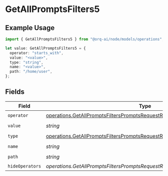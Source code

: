 # GetAllPromptsFilters5

## Example Usage

```typescript
import { GetAllPromptsFilters5 } from "@orq-ai/node/models/operations";

let value: GetAllPromptsFilters5 = {
  operator: "starts_with",
  value: "<value>",
  type: "string",
  name: "<value>",
  path: "/home/user",
};
```

## Fields

| Field                                                                                                                                                          | Type                                                                                                                                                           | Required                                                                                                                                                       | Description                                                                                                                                                    |
| -------------------------------------------------------------------------------------------------------------------------------------------------------------- | -------------------------------------------------------------------------------------------------------------------------------------------------------------- | -------------------------------------------------------------------------------------------------------------------------------------------------------------- | -------------------------------------------------------------------------------------------------------------------------------------------------------------- |
| `operator`                                                                                                                                                     | [operations.GetAllPromptsFiltersPromptsRequestRequestBodyQueryOperator](../../models/operations/getallpromptsfilterspromptsrequestrequestbodyqueryoperator.md) | :heavy_check_mark:                                                                                                                                             | N/A                                                                                                                                                            |
| `value`                                                                                                                                                        | *string*                                                                                                                                                       | :heavy_check_mark:                                                                                                                                             | N/A                                                                                                                                                            |
| `type`                                                                                                                                                         | [operations.GetAllPromptsFiltersPromptsRequestRequestBodyQueryType](../../models/operations/getallpromptsfilterspromptsrequestrequestbodyquerytype.md)         | :heavy_check_mark:                                                                                                                                             | N/A                                                                                                                                                            |
| `name`                                                                                                                                                         | *string*                                                                                                                                                       | :heavy_check_mark:                                                                                                                                             | N/A                                                                                                                                                            |
| `path`                                                                                                                                                         | *string*                                                                                                                                                       | :heavy_check_mark:                                                                                                                                             | N/A                                                                                                                                                            |
| `hideOperators`                                                                                                                                                | *operations.GetAllPromptsFiltersPromptsRequestRequestBodyQueryHideOperators*[]                                                                                 | :heavy_minus_sign:                                                                                                                                             | N/A                                                                                                                                                            |